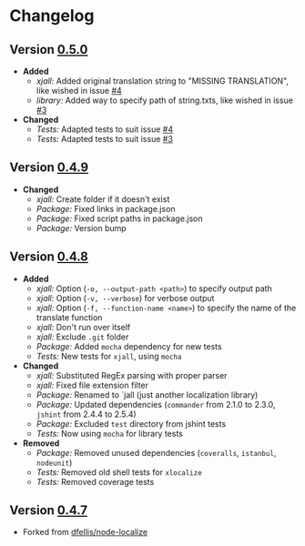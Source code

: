 Changelog
=========

## Version [0.5.0](https://github.com/ToddShepard/jall/releases/tag/v0.5.0)
- **Added**
  - _xjall:_ Added original translation string to "MISSING TRANSLATION", like wished in issue [#4](https://github.com/ToddShepard/jall/issues/4)
  - _library:_ Added way to specify path of string.txts, like wished in issue [#3](https://github.com/ToddShepard/jall/issues/3)
- **Changed**
  - _Tests:_ Adapted tests to suit issue [#4](https://github.com/ToddShepard/jall/issues/4)
  - _Tests:_ Adapted tests to suit issue [#3](https://github.com/ToddShepard/jall/issues/3)

## Version [0.4.9](https://github.com/ToddShepard/jall/releases/tag/v0.4.9)
- **Changed**
  - _xjall:_ Create folder if it doesn't exist
  - _Package:_ Fixed links in package.json
  - _Package:_ Fixed script paths in package.json
  - _Package:_ Version bump

## Version [0.4.8](https://github.com/ToddShepard/jall/releases/tag/v0.4.8)
- **Added**
  - _xjall:_ Option (`-o, --output-path <path>`) to specify output path
  - _xjall:_ Option (`-v, --verbose`) for verbose output
  - _xjall:_ Option (`-f, --function-name <name>`) to specify the name of the translate function
  - _xjall:_ Don't run over itself
  - _xjall:_ Exclude `.git` folder
  - _Package:_ Added `mocha` dependency for new tests
  - _Tests:_ New tests for `xjall`, using `mocha`
- **Changed**
  - _xjall:_ Substituted RegEx parsing with proper parser
  - _xjall:_ Fixed file extension filter
  - _Package:_ Renamed to `jall (just another localization library)
  - _Package:_ Updated dependencies (`commander` from 2.1.0 to 2.3.0, `jshint` from 2.4.4 to 2.5.4)
  - _Package:_ Excluded `test` directory from jshint tests
  - _Tests:_ Now using `mocha` for library tests
- **Removed**
  - _Package:_ Removed unused dependencies (`coveralls`, `istanbul`, `nodeunit`)
  - _Tests:_ Removed old shell tests for `xlocalize`
  - _Tests:_ Removed coverage tests

## Version [0.4.7](https://github.com/ToddShepard/jall/releases/tag/v0.4.7)
- Forked from [dfellis/node-localize](https://github.com/dfellis/node-localize)
